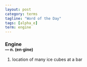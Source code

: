 ```yaml
---
layout: post
category: terms
tagline: "Word of the Day"
tags: [alpha_e]
term: engine
---
```


<h3>Engine<br/> <small>&mdash; n. (en<span>&middot;</span>gine)</small></h3>
<p><ol><li>location of many ice cubes at a bar</li>
</ol></p>
